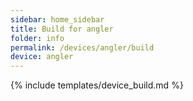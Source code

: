 ```yaml
---
sidebar: home_sidebar
title: Build for angler
folder: info
permalink: /devices/angler/build
device: angler
---
```

{% include templates/device_build.md %}
